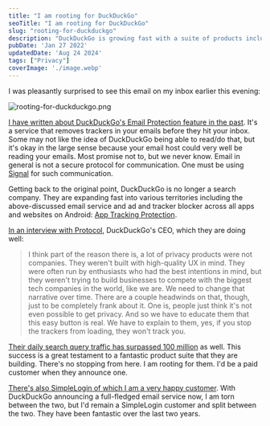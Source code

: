 ```yaml
---
title: "I am rooting for DuckDuckGo"
seoTitle: "I am rooting for DuckDuckGo"
slug: "rooting-for-duckduckgo"
description: "DuckDuckGo is growing fast with a suite of products including DuckDuckGo Email Protection, App Tracking Protection and a fantastic search engine. Exciting days!"
pubDate: 'Jan 27 2022'
updatedDate: 'Aug 24 2024'
tags: ["Privacy"]
coverImage: './image.webp'
---
```



I was pleasantly surprised to see this email on my inbox earlier this evening:

![rooting-for-duckduckgo.png](/images/rooting-for-duckduckgo.png)

[I have written about DuckDuckGo's Email Protection feature in the past](https://blogarunsathiya.wordpress.com/2021/08/09/duckduckgo-email-protection-first-impressions/). It's a service that removes trackers in your emails before they hit your inbox. Some may not like the idea of DuckDuckGo being able to read/do that, but it's okay in the large sense because your email host could very well be reading your emails. Most promise not to, but we never know. Email in general is not a secure protocol for communication. One must be using [Signal](https://blogarunsathiya.wordpress.com/tag/signal/) for such communication.

Getting back to the original point, DuckDuckGo is no longer a search company. They are expanding fast into various territories including the above-discussed email service and ad and tracker blocker across all apps and websites on Android: [App Tracking Protection](https://spreadprivacy.com/introducing-app-tracking-protection/).

[In an interview with Protocol](https://www.protocol.com/duckduckgo-ceo-interview), DuckDuckGo's CEO, which they are doing well:

> I think part of the reason there is, a lot of privacy products were not companies. They weren't built with high-quality UX in mind. They were often run by enthusiasts who had the best intentions in mind, but they weren't trying to build businesses to compete with the biggest tech companies in the world, like we are. We need to change that narrative over time. There are a couple headwinds on that, though, just to be completely frank about it. One is, people just think it's not even possible to get privacy. And so we have to educate them that this easy button is real. We have to explain to them, yes, if you stop the trackers from loading, they won't track you.

[Their daily search query traffic has surpassed 100 million](https://duckduckgo.com/traffic) as well. This success is a great testament to a fantastic product suite that they are building. There's no stopping from here. I am rooting for them. I'd be a paid customer when they announce one.

[There's also SimpleLogin of which I am a very happy customer](https://blogarunsathiya.wordpress.com/2021/10/11/jq-magic-to-create-contacts-for-simplelogin-aliases/). With DuckDuckGo announcing a full-fledged email service now, I am torn between the two, but I'd remain a SimpleLogin customer and split between the two. They have been fantastic over the last two years.
